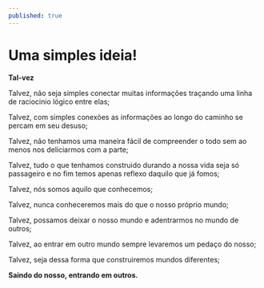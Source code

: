 ```yaml
---
published: true
---
```

# Uma simples ideia!

**Tal-vez**

Talvez, não seja simples conectar muitas informações traçando uma linha de raciocinio lógico entre elas;

Talvez, com simples conexões as informações ao longo do caminho se percam em seu desuso;

Talvez, não tenhamos uma maneira fácil de compreender o todo sem ao menos nos deliciarmos com a parte;

Talvez, tudo o que tenhamos construido durando a nossa vida seja só passageiro e no fim temos apenas reflexo daquilo que já fomos;

Talvez, nós somos aquilo que conhecemos;

Talvez, nunca conheceremos mais do que o nosso próprio mundo;

Talvez, possamos deixar o nosso mundo e adentrarmos no mundo de outros;

Talvez, ao entrar em outro mundo sempre levaremos um pedaço do nosso;

Talvez, seja dessa forma que construiremos mundos diferentes;

**Saindo do nosso, entrando em outros.**

